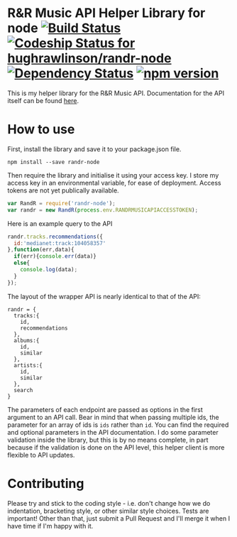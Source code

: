 # R&R Music API Helper Library for node [![Build Status](https://travis-ci.org/hughrawlinson/randr-node.svg?branch=master)](https://travis-ci.org/hughrawlinson/randr-node) [ ![Codeship Status for hughrawlinson/randr-node](https://codeship.com/projects/9a1eeb50-a7d4-0132-0844-0a6f02942689/status?branch=master)](https://codeship.com/projects/67262) [![Dependency Status](https://gemnasium.com/hughrawlinson/randr-node.svg)](https://gemnasium.com/hughrawlinson/randr-node) [![npm version](https://badge.fury.io/js/randr-node.svg)](http://badge.fury.io/js/randr-node)

This is my helper library for the R&R Music API. Documentation for the API itself can be found [here](http://dev.randrmusic.com/documentation).

# How to use
First, install the library and save it to your package.json file.
```
npm install --save randr-node
```
Then require the library and initialise it using your access key. I store my access key in an environmental variable, for ease of deployment. Access tokens are not yet publically available.
```javascript
var RandR = require('randr-node');
var randr = new RandR(process.env.RANDRMUSICAPIACCESSTOKEN);
```
Here is an example query to the API
```javascript
randr.tracks.recommendations({
  id:'medianet:track:104058357'
},function(err,data){
  if(err){console.err(data)}
  else{
    console.log(data);
  }
});
```

The layout of the wrapper API is nearly identical to that of the API:
```
randr = {
  tracks:{
    id,
    recommendations
  },
  albums:{
    id,
    similar
  },
  artists:{
    id,
    similar
  },
  search
}
```

The parameters of each endpoint are passed as options in the first argument to an API call. Bear in mind that when passing multiple ids, the parameter for an array of ids is `ids` rather than `id`. You can find the required and optional parameters in the API documentation. I do some parameter validation inside the library, but this is by no means complete, in part because if the validation is done on the API level, this helper client is more flexible to API updates.

# Contributing
Please try and stick to the coding style - i.e. don't change how we do indentation, bracketing style, or other similar style choices. Tests are important! Other than that, just submit a Pull Request and I'll merge it when I have time if I'm happy with it.

